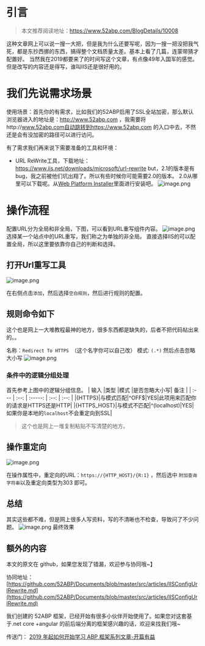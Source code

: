 # 引言

> 本文推荐阅读地址：https://www.52abp.com/BlogDetails/10008

这种文章网上可以说一搜一大把，但是我为什么还要写呢，因为一搜一把没把我气死，都是东抄西挪的东西，搞得整个文档质量太差。基本上看了几篇，连蒙带猜才配置好。
当然我在2019都要来了的时间写这个文章，有点像49年入国军的感觉。但是改写的内容还是得写，谁叫IIS还是很好用的。

# 我们先说需求场景
使用场景：首先你的有需求，比如我们的52ABP启用了SSL全站加密，那么默认浏览器进入的地址是：http://www.52abp.com ，我需要将http://www.52abp.com自动跳转到https://www.52abp.com 的入口中去，不然还是会有没加密的路径可以进行访问。

有了需求我们再来说下需要准备的工具和环境：
- URL ReWrite工具，下载地址：https://www.iis.net/downloads/microsoft/url-rewrite
  but，2.1的版本是有bug，我之前被他们坑出翔了。所以有些时候你可能需要2.0的版本。
2.0从哪里可以下载呢。从[Web Platform Installer](https://go.microsoft.com/fwlink/?LinkID=145510)里面进行安装吧。
![image.png](https://upload-images.jianshu.io/upload_images/1979022-b610471b6db49d36.png?imageMogr2/auto-orient/strip%7CimageView2/2/w/1240)

# 操作流程

配置URL分为全局和非全局，下图，可以看到URL重写组件内容。
![image.png](https://upload-images.jianshu.io/upload_images/1979022-fe68eadf1787cd08.png?imageMogr2/auto-orient/strip%7CimageView2/2/w/1240)
选择某一个站点中的URL重写，我们称之为单独的非全局。
直接选择IIS的可以配置全局，所以这里要依靠你自己的判断和选择。

## 打开Url重写工具

![image.png](https://upload-images.jianshu.io/upload_images/1979022-39609af12b31bd73.png?imageMogr2/auto-orient/strip%7CimageView2/2/w/1240)

在右侧点击`添加`，然后选择`空白规则`，然后进行规则的配置。

## 规则命令如下
这个也是网上一大堆教程最神的地方，很多东西都是缺失的，后者不把代码帖出来的。。

名称：`Redirect To HTTPS `（这个名字你可以自己改）
模式:   ```(.*)```    然后点击忽略大小写
![image.png](https://upload-images.jianshu.io/upload_images/1979022-aedd4a01c6e509f2.png?imageMogr2/auto-orient/strip%7CimageView2/2/w/1240)
### 条件中的逻辑分组处理
首先参考上图中的逻辑分组信息。
| 输入 |类型 |模式 |是否忽略大小写| 备注 |
| :--- | :--: | :-----: | :--: | :--: | 
|{HTTPS}|与模式匹配|^OFF$|YES|此项用来匹配你的请求是HTTPS还是HTTP|
|{HTTPS_HOST}|与模式不匹配|^(localhost)|YES|如果你是本地的`localhost`不会重定向到SSL|

> 这个也是网上一堆复制粘贴不写清楚的地方。
## 操作重定向
![image.png](https://upload-images.jianshu.io/upload_images/1979022-16d9c66405b0ee7c.png?imageMogr2/auto-orient/strip%7CimageView2/2/w/1240)

在操作属性中，重定向的URL：`https://{HTTP_HOST}/{R:1}` ，然后选中 `附加查询字符串`以及重定向类型为303 即可。

## 总结
其实这些都不难，但是网上很多人写资料，写的不清晰也不检查，导致问了不少问题。
![image.png](https://upload-images.jianshu.io/upload_images/1979022-0a48b056a4e9ced2.png?imageMogr2/auto-orient/strip%7CimageView2/2/w/1240)
最终效果

## 额外的内容
本文的原文在 github，如果您发现了错漏，欢迎参与协同哦~】

协同地址：[https://github.com/52ABP/Documents/blob/master/src/articles/IISConfigUrlRewrite.md](https://github.com/52ABP/Documents/blob/master/src/articles/IISConfigUrlRewrite.md)

我们创建的 52ABP 框架，已经开始有很多小伙伴开始使用了。如果您对这套基于.net core +angular 的前后端分离的框架感兴趣的话，欢迎来找我们哦~

传送门： [2019 年起如何开始学习 ABP 框架系列文章-开篇有益](https://www.52abp.com/Wiki/52abp/latest/docs/Introduction)






















